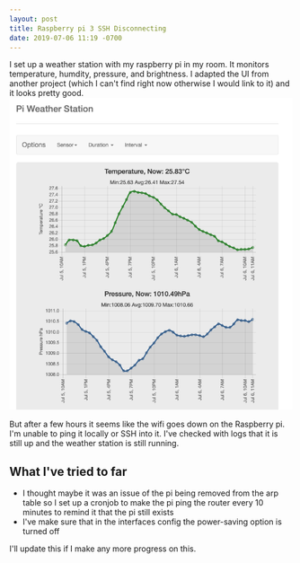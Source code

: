 ```yaml
---
layout: post
title: Raspberry pi 3 SSH Disconnecting
date: 2019-07-06 11:19 -0700
---
```

I set up a weather station with my raspberry pi in my room. It monitors temperature, humdity, pressure, and brightness. I adapted the UI from another project (which I can't find right now otherwise I would link to it) and it looks pretty good. ![](/assets/img/pi_weather_station.png)

But after a few hours it seems like the wifi goes down on the Raspberry pi. I'm unable to ping it locally or SSH into it. I've checked with logs that it is still up and the weather station is still running.

## What I've tried to far

* I thought maybe it was an issue of the pi being removed from the arp table so I set up a cronjob to make the pi ping the router every 10 minutes to remind it that the pi still exists
* I've make sure that in the interfaces config the power-saving option is turned off

I'll update this if I make any more progress on this.
